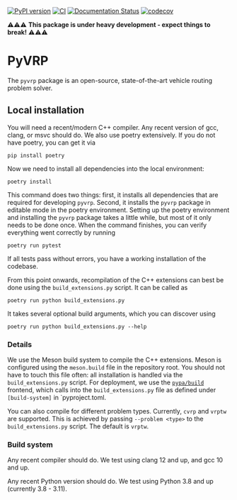 [![PyPI version](https://badge.fury.io/py/pyvrp.svg)](https://badge.fury.io/py/pyvrp)
[![CI](https://github.com/N-Wouda/pyvrp/actions/workflows/CI.yml/badge.svg?branch=main)](https://github.com/N-Wouda/pyvrp/actions/workflows/CI.yml)
[![Documentation Status](https://readthedocs.org/projects/pyvrp/badge/?version=latest)](https://pyvrp.readthedocs.io/en/latest/?badge=latest)
[![codecov](https://codecov.io/gh/N-Wouda/pyvrp/branch/main/graph/badge.svg?token=G9JKIVZOHB)](https://codecov.io/gh/N-Wouda/pyvrp)

⚠️⚠️⚠️ **This package is under heavy development - expect things to break!** ⚠️⚠️⚠️ 

# PyVRP

The `pyvrp` package is an open-source, state-of-the-art vehicle routing problem solver.

## Local installation

You will need a recent/modern C++ compiler. 
Any recent version of gcc, clang, or msvc should do.
We also use poetry extensively. 
If you do not have poetry, you can get it via
```shell
pip install poetry
```
Now we need to install all dependencies into the local environment:
```shell
poetry install
```
This command does two things: first, it installs all dependencies that are required for developing `pyvrp`.
Second, it installs the `pyvrp` package in editable mode in the poetry environment.
Setting up the poetry environment and installing the `pyvrp` package takes a little while, but most of it only needs to be done once.
When the command finishes, you can verify everything went correctly by running
```shell
poetry run pytest
```
If all tests pass without errors, you have a working installation of the codebase.

From this point onwards, recompilation of the C++ extensions can best be done using the `build_extensions.py` script.
It can be called as
```shell
poetry run python build_extensions.py
``` 
It takes several optional build arguments, which you can discover using
```shell
poetry run python build_extensions.py --help
```

### Details

We use the Meson build system to compile the C++ extensions.
Meson is configured using the `meson.build` file in the repository root. 
You should not have to touch this file often: all installation is handled via the `build_extensions.py` script.
For deployment, we use the [`pypa/build`](https://github.com/pypa/build) frontend, which calls into the `build_extensions.py` file as defined under `[build-system]` in `pyproject.toml.

You can also compile for different problem types.
Currently, `cvrp` and `vrptw` are supported.
This is achieved by passing `--problem <type>` to the `build_extensions.py` script.
The default is `vrptw`.

### Build system

Any recent compiler should do.
We test using clang 12 and up, and gcc 10 and up.

Any recent Python version should do.
We test using Python 3.8 and up (currently 3.8 - 3.11).

